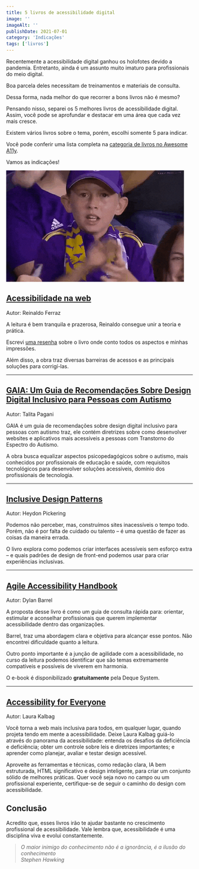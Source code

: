 ```yaml
---
title: 5 livros de acessibilidade digital
image: ''
imageAlt: ''
publishDate: 2021-07-01
category: 'Indicações'
tags: ['livros']
---
```


Recentemente a acessibilidade digital ganhou os holofotes devido a pandemia. Entretanto, ainda é um assunto muito imaturo para profissionais do meio digital.

Boa parcela deles necessitam de treinamentos e materiais de consulta.

Dessa forma, nada melhor do que recorrer a bons livros não é mesmo?

Pensando nisso, separei os 5 melhores livros de acessibilidade digital. Assim, você pode se aprofundar e destacar em uma área que cada vez mais cresce.

Existem vários livros sobre o tema, porém, escolhi somente 5 para indicar.

Você pode conferir uma lista completa na [categoria de livros no Awesome A11y](https://github.com/brunopulis/awesome-a11y/blob/main/topics/books.md).

Vamos as indicações!

![Garoto comemorando na arquibancada de um time de futebol. Ele está vestido com uma blusa azul e boné. Gesticula com as mãos vibrando e dizendo "Sim, vamos lá"](images/giphy.gif)

## [Acessibilidade na web](https://amzn.to/3MlXvVo)

Autor: Reinaldo Ferraz

A leitura é bem tranquila e prazerosa, Reinaldo consegue unir a teoria e prática.

Escrevi [uma resenha](https://brunopulis.com/acessibilidade-web/) sobre o livro onde conto todos os aspectos e minhas impressões.

Além disso, a obra traz diversas barreiras de acessos e as principais soluções para corrigí-las.

---

## [GAIA: Um Guia de Recomendações Sobre Design Digital Inclusivo para Pessoas com Autismo](https://amzn.to/3rOOZFb)

Autor: Talita Pagani

GAIA é um guia de recomendações sobre design digital inclusivo para pessoas com autismo traz, ele contém diretrizes sobre como desenvolver websites e aplicativos mais acessíveis a pessoas com Transtorno do Espectro do Autismo.

A obra busca equalizar aspectos psicopedagógicos sobre o autismo, mais conhecidos por profissionais de educação e saúde, com requisitos tecnológicos para desenvolver soluções acessíveis, domínio dos profissionais de tecnologia.

---

## [Inclusive Design Patterns](https://amzn.to/3rMryfG)

Autor: Heydon Pickering

Podemos não perceber, mas, construímos sites inacessíveis o tempo todo. Porém, não é por falta de cuidado ou talento – é uma questão de fazer as coisas da maneira errada.

O livro explora como podemos criar interfaces acessíveis sem esforço extra – e quais padrões de design de front-end podemos usar para criar experiências inclusivas.

---

## [Agile Accessibility Handbook](https://accessibility.deque.com/agile-accessibility-handbook)

Autor: Dylan Barrel

A proposta desse livro é como um guia de consulta rápida para: orientar, estimular e aconselhar profissionais que querem implementar acessibilidade dentro das organizações.

Barrel, traz uma abordagem clara e objetiva para alcançar esse pontos. Não encontrei dificuldade quanto a leitura.

Outro ponto importante é a junção de agilidade com a acessibilidade, no curso da leitura podemos identificar que são temas extremamente compatíveis e possíveis de viverem em harmonia.

O e-book é disponibilizado **gratuitamente** pela Deque System.

---

## [Accessibility for Everyone](https://amzn.to/3TflZBV)

Autor: Laura Kalbag

Você torna a web mais inclusiva para todos, em qualquer lugar, quando projeta tendo em mente a acessibilidade. Deixe Laura Kalbag guiá-lo através do panorama da acessibilidade: entenda os desafios da deficiência e deficiência; obter um controle sobre leis e diretrizes importantes; e aprender como planejar, avaliar e testar design acessível.

Aproveite as ferramentas e técnicas, como redação clara, IA bem estruturada, HTML significativo e design inteligente, para criar um conjunto sólido de melhores práticas. Quer você seja novo no campo ou um profissional experiente, certifique-se de seguir o caminho do design com acessibilidade.

## Conclusão

Acredito que, esses livros irão te ajudar bastante no crescimento profissional de acessibilidade. Vale lembra que, acessibilidade é uma disciplina viva e evolui constantemente.

> <cite>O maior inimigo do conhecimento não é a ignorância, é a ilusão do conhecimento<br>Stephen Hawking</cite>
